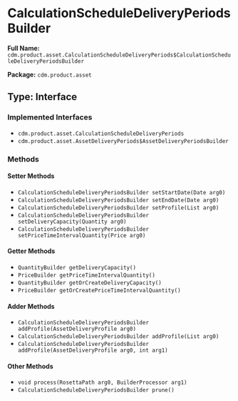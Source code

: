 # CalculationScheduleDeliveryPeriodsBuilder

**Full Name:** `cdm.product.asset.CalculationScheduleDeliveryPeriods$CalculationScheduleDeliveryPeriodsBuilder`

**Package:** `cdm.product.asset`

## Type: Interface

### Implemented Interfaces

- `cdm.product.asset.CalculationScheduleDeliveryPeriods`
- `cdm.product.asset.AssetDeliveryPeriods$AssetDeliveryPeriodsBuilder`

### Methods

#### Setter Methods

- `CalculationScheduleDeliveryPeriodsBuilder setStartDate(Date arg0)`
- `CalculationScheduleDeliveryPeriodsBuilder setEndDate(Date arg0)`
- `CalculationScheduleDeliveryPeriodsBuilder setProfile(List arg0)`
- `CalculationScheduleDeliveryPeriodsBuilder setDeliveryCapacity(Quantity arg0)`
- `CalculationScheduleDeliveryPeriodsBuilder setPriceTimeIntervalQuantity(Price arg0)`

#### Getter Methods

- `QuantityBuilder getDeliveryCapacity()`
- `PriceBuilder getPriceTimeIntervalQuantity()`
- `QuantityBuilder getOrCreateDeliveryCapacity()`
- `PriceBuilder getOrCreatePriceTimeIntervalQuantity()`

#### Adder Methods

- `CalculationScheduleDeliveryPeriodsBuilder addProfile(AssetDeliveryProfile arg0)`
- `CalculationScheduleDeliveryPeriodsBuilder addProfile(List arg0)`
- `CalculationScheduleDeliveryPeriodsBuilder addProfile(AssetDeliveryProfile arg0, int arg1)`

#### Other Methods

- `void process(RosettaPath arg0, BuilderProcessor arg1)`
- `CalculationScheduleDeliveryPeriodsBuilder prune()`


